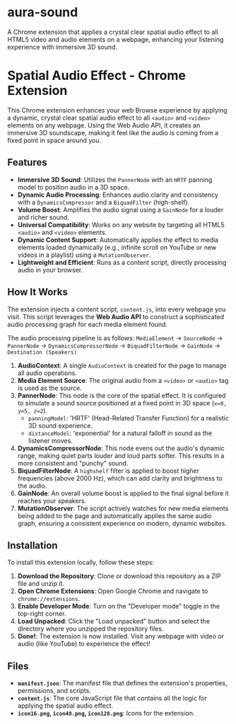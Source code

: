 # aura-sound
A Chrome extension that applies a crystal clear spatial audio effect to all HTML5 video and audio elements on a webpage, enhancing your listening experience with immersive 3D sound.

# Spatial Audio Effect - Chrome Extension

This Chrome extension enhances your web Browse experience by applying a dynamic, crystal clear spatial audio effect to all `<audio>` and `<video>` elements on any webpage. Using the Web Audio API, it creates an immersive 3D soundscape, making it feel like the audio is coming from a fixed point in space around you.

## Features

- **Immersive 3D Sound**: Utilizes the `PannerNode` with an `HRTF` panning model to position audio in a 3D space.
- **Dynamic Audio Processing**: Enhances audio clarity and consistency with a `DynamicsCompressor` and a `BiquadFilter` (high-shelf).
- **Volume Boost**: Amplifies the audio signal using a `GainNode` for a louder and richer sound.
- **Universal Compatibility**: Works on any website by targeting all HTML5 `<audio>` and `<video>` elements.
- **Dynamic Content Support**: Automatically applies the effect to media elements loaded dynamically (e.g., infinite scroll on YouTube or new videos in a playlist) using a `MutationObserver`.
- **Lightweight and Efficient**: Runs as a content script, directly processing audio in your browser.

## How It Works

The extension injects a content script, `content.js`, into every webpage you visit. This script leverages the **Web Audio API** to construct a sophisticated audio processing graph for each media element found.

The audio processing pipeline is as follows:
`MediaElement` -> `SourceNode` -> `PannerNode` -> `DynamicsCompressorNode` -> `BiquadFilterNode` -> `GainNode` -> `Destination (Speakers)`

1.  **AudioContext**: A single `AudioContext` is created for the page to manage all audio operations.
2.  **Media Element Source**: The original audio from a `<video>` or `<audio>` tag is used as the source.
3.  **PannerNode**: This node is the core of the spatial effect. It is configured to simulate a sound source positioned at a fixed point in 3D space (`x=0, y=5, z=2`).
    * `panningModel`: 'HRTF' (Head-Related Transfer Function) for a realistic 3D sound experience.
    * `distanceModel`: 'exponential' for a natural falloff in sound as the listener moves.
4.  **DynamicsCompressorNode**: This node evens out the audio's dynamic range, making quiet parts louder and loud parts softer. This results in a more consistent and "punchy" sound.
5.  **BiquadFilterNode**: A `highshelf` filter is applied to boost higher frequencies (above 2000 Hz), which can add clarity and brightness to the audio.
6.  **GainNode**: An overall volume boost is applied to the final signal before it reaches your speakers.
7.  **MutationObserver**: The script actively watches for new media elements being added to the page and automatically applies the same audio graph, ensuring a consistent experience on modern, dynamic websites.

## Installation

To install this extension locally, follow these steps:

1.  **Download the Repository**: Clone or download this repository as a ZIP file and unzip it.
2.  **Open Chrome Extensions**: Open Google Chrome and navigate to `chrome://extensions`.
3.  **Enable Developer Mode**: Turn on the "Developer mode" toggle in the top-right corner.
4.  **Load Unpacked**: Click the "Load unpacked" button and select the directory where you unzipped the repository files.
5.  **Done!**: The extension is now installed. Visit any webpage with video or audio (like YouTube) to experience the effect!

## Files

-   **`manifest.json`**: The manifest file that defines the extension's properties, permissions, and scripts.
-   **`content.js`**: The core JavaScript file that contains all the logic for applying the spatial audio effect.
-   **`icon16.png`, `icon48.png`, `icon128.png`**: Icons for the extension.


